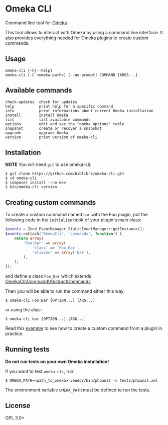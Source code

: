 # Omeka CLI

Command line tool for [Omeka][omeka]

This tool allows to interact with Omeka by using a command line interface.
It also provides everything needed for Omeka plugins to create custom
commands.

## Usage

    omeka-cli {-h|--help}
    omeka-cli [-C <omeka-path>] [--no-prompt] COMMAND [ARGS...]

## Available commands

    check-updates  check for updates
    help           print help for a specific command
    info           print informations about current Omeka installation
    install        install Omeka
    list           list available commands
    options        edit and see the "omeka_options" table
    snapshot       create or recover a snapshot
    upgrade        upgrade Omeka
    version        print version of omeka-cli

## Installation

**NOTE** You will need `git` to use omeka-cli.

    $ git clone https://github.com/biblibre/omeka-cli.git
    $ cd omeka-cli
    $ composer install --no-dev
    $ bin/omeka-cli version

## Creating custom commands

To create a custom command named `bar` with the Foo plugin, put the
following code in the `initialize` hook of your plugin's main class:

```php
$events = Zend_EventManager_StaticEventManager::getInstance();
$events->attach('OmekaCli', 'commands', function() {
    return array(
        'Foo:Bar' => array(
            'class' => 'Foo_Bar',
            'aliases' => array('bar'),
        ),
    );
});
```

and define a class `Foo_Bar` which extends
[OmekaCli\Command\AbstractCommands](src/Command/AbstractCommands.php)

Then you will be able to run the command either this way:

    $ omeka-cli Foo:Bar [OPTION...] [ARG...]

or using the alias:

    $ omeka-cli bar [OPTION...] [ARG...]

Read this [example][example] to see how to create a custom command from a
plugin in practice.

## Running tests

**Do not run tests on your own Omeka installation!**

If you want to test `omeka-cli`, run:

    $ OMEKA_PATH=<path_to_omeka> vendor/bin/phpunit -c tests/phpunit.xml

The environment variable `OMEKA_PATH` must be defined to run the tests.

## License

GPL 3.0+

[example]: https://github.com/biblibre/omeka-plugin-Foo
[omeka]:   http://omeka.org/
